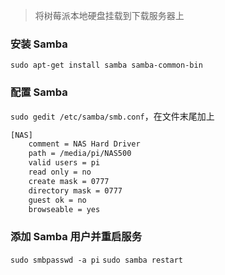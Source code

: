 > 将树莓派本地硬盘挂载到下载服务器上

### 安装 Samba

`sudo apt-get install samba samba-common-bin`

### 配置 Samba

`sudo gedit /etc/samba/smb.conf`，在文件末尾加上

```txt
[NAS]
	comment = NAS Hard Driver
	path = /media/pi/NAS500
    valid users = pi
    read only = no
    create mask = 0777
    directory mask = 0777
    guest ok = no
    browseable = yes
```

### 添加 Samba 用户并重启服务

`sudo smbpasswd -a pi`
`sudo samba restart`
